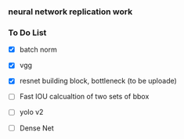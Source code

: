 ### neural network replication work

### To Do List
* [x] batch norm
* [x] vgg
* [x] resnet building block, bottleneck (to be uploade)
* [ ] Fast IOU calcualtion of two sets of bbox
* [ ] yolo v2
* [ ] Dense Net
 
